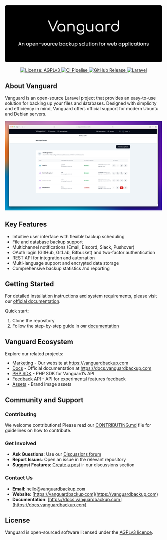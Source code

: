 ![Vanguard Backup Banner](https://raw.githubusercontent.com/vanguardbackup/assets/main/git-banner.png)

<p align="center">
  <a href="https://opensource.org/license/agpl-v3">
    <img src="https://img.shields.io/github/license/vanguardbackup/vanguard?style=for-the-badge&logo=opensourceinitiative&logoColor=ffffff" alt="License: AGPLv3">
  </a>
  <a href="https://github.com/vanguardbackup/vanguard/actions/workflows/main-ci.yml">
    <img src="https://img.shields.io/github/actions/workflow/status/vanguardbackup/vanguard/main-ci.yml?style=for-the-badge&logo=githubactions&logoColor=ffffff&label=CI%20Pipeline" alt="CI Pipeline">
  </a>
  <a href="https://github.com/vanguardbackup/vanguard/releases">
    <img src="https://img.shields.io/github/v/release/vanguardbackup/vanguard?style=for-the-badge&logo=github&logoColor=ffffff" alt="GitHub Release">
  </a>
  <a href="https://laravel.com">
    <img src="https://img.shields.io/badge/laravel-%23FF2D20.svg?style=for-the-badge&logo=laravel&logoColor=white" alt="Laravel">
  </a>
</p>

## About Vanguard

Vanguard is an open-source Laravel project that provides an easy-to-use solution for backing up your files and databases. Designed with simplicity and efficiency in mind, Vanguard offers official support for modern Ubuntu and Debian servers.

<p align="center">
<img src="https://raw.githubusercontent.com/vanguardbackup/assets/main/screenshots/backup-tasks.png" width="900" alt="Screenshot">
</p>

## Key Features

- Intuitive user interface with flexible backup scheduling
- File and database backup support
- Multichannel notifications (Email, Discord, Slack, Pushover)
- OAuth login (GitHub, GitLab, Bitbucket) and two-factor authentication
- REST API for integration and automation
- Multi-language support and encrypted data storage
- Comprehensive backup statistics and reporting

## Getting Started

For detailed installation instructions and system requirements, please visit our [official documentation](https://docs.vanguardbackup.com/installation).

Quick start:
1. Clone the repository
2. Follow the step-by-step guide in our [documentation](https://docs.vanguardbackup.com/installation)

## Vanguard Ecosystem

Explore our related projects:

- [Marketing](https://github.com/vanguardbackup/marketing) - Our website at https://vanguardbackup.com
- [Docs](https://github.com/vanguardbackup/docs) - Official documentation at https://docs.vanguardbackup.com
- [PHP SDK](https://github.com/vanguardbackup/vanguard-php-sdk) - PHP SDK for Vanguard's API
- [Feedback API](https://github.com/vanguardbackup/feedback-api) - API for experimental features feedback
- [Assets](https://github.com/vanguardbackup/assets) - Brand image assets

## Community and Support

### Contributing

We welcome contributions! Please read our [CONTRIBUTING.md](CONTRIBUTING.md) file for guidelines on how to contribute.

### Get Involved

- **Ask Questions**: Use our [Discussions forum](https://github.com/orgs/vanguardbackup/discussions)
- **Report Issues**: Open an issue in the relevant repository
- **Suggest Features**: [Create a post](https://github.com/vanguardbackup/vanguard/discussions/new?category=ideas) in our discussions section

### Contact Us

- **Email**: [hello@vanguardbackup.com](mailto:hello@vanguardbackup.com)
- **Website**: [https://vanguardbackup.com](https://vanguardbackup.com)
- **Documentation**: [https://docs.vanguardbackup.com](https://docs.vanguardbackup.com)

## License

Vanguard is open-sourced software licensed under the [AGPLv3 licence](https://opensource.org/license/agpl-v3).
